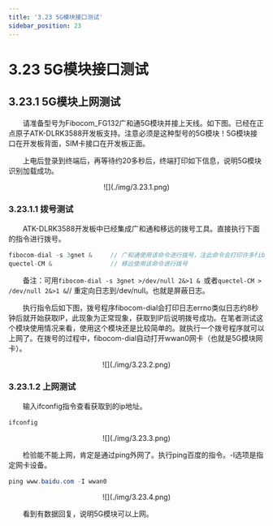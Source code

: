```yaml
---
title: '3.23 5G模块接口测试'
sidebar_position: 23
---
```


# 3.23 5G模块接口测试

## 3.23.1 5G模块上网测试


&emsp;&emsp;请准备型号为Fibocom_FG132广和通5G模块并接上天线。如下图。已经在正点原子ATK-DLRK3588开发板支持。注意必须是这种型号的5G模块！5G模块接口在开发板背面，SIM卡接口在开发板正面。

&emsp;&emsp;上电后登录到终端后，再等待约20多秒后，终端打印如下信息，说明5G模块识别加载成功。


<center>
![](./img/3.23.1.png)
</center>

### 3.23.1.1 拨号测试

&emsp;&emsp;ATK-DLRK3588开发板中已经集成广和通和移远的拨号工具。直接执行下面的指令进行拨号。

```c#
fibocom-dial -s 3gnet &		// 广和通使用该命令进行拨号，注此命令会打印许多fibocom-dial产生的日志，导致命令行一直刷新
quectel-CM &				// 移远使用该命令进行拨号
```

&emsp;&emsp;备注：可用`fibocom-dial -s 3gnet >/dev/null 2&>1 & `或者`quectel-CM > /dev/null 2&>1 &`// 重定向日志到/dev/null。也就是屏蔽日志。

&emsp;&emsp;执行指令后如下图，拨号程序fibocom-dial会打印日志errno类似日志约8秒钟后就开始获取IP，此现象为正常现象，获取到IP后说明拨号成功。在笔者测试这个模块使用情况来看，使用这个模块还是比较简单的。就执行一个拨号程序就可以上网了。在拨号的过程中，fibocom-dial自动打开wwan0网卡（也就是5G模块网卡）。


<center>
![](./img/3.23.2.png)
</center>


### 3.23.1.2 上网测试

&emsp;&emsp;输入ifconfig指令查看获取到的ip地址。

```c#
ifconfig
```

<center>
![](./img/3.23.3.png)
</center>

&emsp;&emsp;检验能不能上网，肯定是通过ping外网了。执行ping百度的指令。-I选项是指定网卡设备。

```c#
ping www.baidu.com -I wwan0
```

<center>
![](./img/3.23.4.png)
</center>

&emsp;&emsp;看到有数据回复，说明5G模块可以上网。


